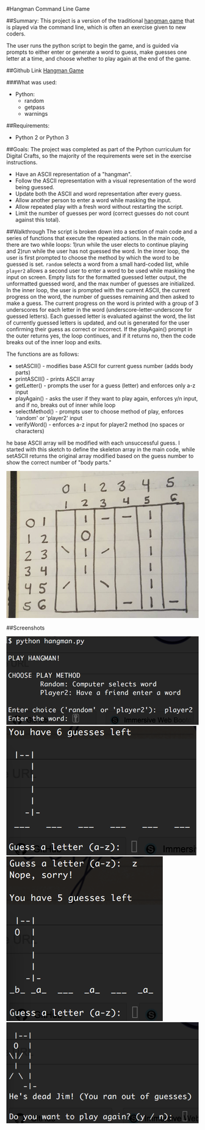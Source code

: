 #Hangman Command Line Game

##Summary:
This project is a version of the traditional [hangman game](https://en.wikipedia.org/wiki/Hangman_(game)) that is played via the command line, which is often an exercise given to new coders.

The user runs the python script to begin the game, and is guided via prompts to either enter or generate a word to guess, make guesses one letter at a time, and choose whether to play again at the end of the game.

##Github Link
[Hangman Game](https://github.com/jesslynlandgren/hangman)

###What was used:
* Python:
  - random
  - getpass
  - warnings

##Requirements:
* Python 2 or Python 3

##Goals:
The project was completed as part of the Python curriculum for Digital Crafts, so the majority of the requirements were set in the exercise instructions.
* Have an ASCII representation of a "hangman".
* Follow the ASCII representation with a visual representation of the word being guessed.
* Update both the ASCII and word representation after every guess.
* Allow another person to enter a word while masking the input.
* Allow repeated play with a fresh word without restarting the script.
* Limit the number of guesses per word (correct guesses do not count against this total).

##Walkthrough
The script is broken down into a section of main code and a series of functions that execute the repeated actions.  In the main code, there are two while loops: 1)run while the user elects to continue playing and 2)run while the user has not guessed the word. In the inner loop, the user is first prompted to choose the method by which the word to be guessed is set.  `random` selects a word from a small hard-coded list, while `player2` allows a second user to enter a word to be used while masking the input on screen.  Empty lists for the formatted guessed letter output, the unformatted guessed word, and the max number of guesses are initialized.  In the inner loop,  the user is prompted with the current ASCII, the current progress on the word, the number of guesses remaining and then asked to make a guess.  The current progress on the word is printed with a group of 3 underscores for each letter in the word (underscore-letter-underscore for guessed letters).  Each guessed letter is evaluated against the word, the list of currently guessed letters is updated, and out is generated for the user confirming their guess as correct or incorrect.  If the playAgain() prompt in the outer returns yes, the loop continues, and if it returns no, then the code breaks out of the inner loop and exits.

The functions are as follows:
* setASCII() - modifies base ASCII for current guess number (adds body parts)
* printASCII() - prints ASCII array
* getLetter() - prompts the user for a guess (letter) and enforces only a-z input
* playAgain() - asks the user if they want to play again, enforces y/n input, and if no, breaks out of inner while loop
* selectMethod() - prompts user to choose method of play, enforces 'random' or 'player2' input
* verifyWord() - enforces a-z input for player2 method (no spaces or characters)

he base ASCII array will be modified with each unsuccessful guess.  I started with this sketch to define the skeleton array in the main code, while setASCII returns the original array modified based on the guess number to show the correct number of "body parts."  

![ASCII Sketch](/images/ascii_crop.png)

##Screenshots

![Hangman1](/images/hangman1.png)
![Hangman2](/images/hangman2.png)
![Hangman3](/images/hangman3.png)
![Hangman4](/images/hangman4.png)
